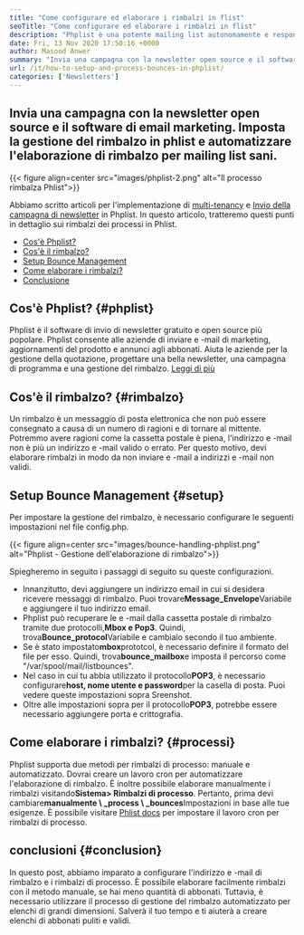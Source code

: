 ```yaml
---
title: "Come configurare ed elaborare i rimbalzi in flist" 
seoTitle: "Come configurare ed elaborare i rimbalzi in flist" 
description: "Phplist è una potente mailing list autonomamente e responsabile della newsletter. Aiuta le aziende a inviare le campagne di newsletter e i processi rimbalzano facilmente." 
date: Fri, 13 Nov 2020 17:50:16 +0000
author: Masood Anwer
summary: "Invia una campagna con la newsletter open source e il software di email marketing. Imposta la gestione del rimbalzo in phlist e automatizzare l'elaborazione di rimbalzo per mailing list sani." 
url: /it/how-to-setup-and-process-bounces-in-phplist/
categories: ['Newsletters']
---
```


## Invia una campagna con la newsletter open source e il software di email marketing. Imposta la gestione del rimbalzo in phlist e automatizzare l'elaborazione di rimbalzo per mailing list sani.

{{< figure align=center src="images/phplist-2.png" alt="Il processo rimbalza Phlist">}}

Abbiamo scritto articoli per l'implementazione di [multi-tenancy][1] e [Invio della campagna di newsletter][2] in Phplist. In questo articolo, tratteremo questi punti in dettaglio sui rimbalzi dei processi in Phlist.
  * [Cos'è Phplist?][3]
  * [Cos'è il rimbalzo?][4]
  * [Setup Bounce Management][5]
  * [Come elaborare i rimbalzi?][6]
  * [Conclusione][7]

## Cos'è Phplist?   {#phplist}
Phplist è il software di invio di newsletter gratuito e open source più popolare. Phplist consente alle aziende di inviare e -mail di marketing, aggiornamenti del prodotto e annunci agli abbonati. Aiuta le aziende per la gestione della quotazione, progettare una bella newsletter, una campagna di programma e una gestione del rimbalzo. [Leggi di più][8]

## Cos'è il rimbalzo?   {#rimbalzo}
Un rimbalzo è un messaggio di posta elettronica che non può essere consegnato a causa di un numero di ragioni e di tornare al mittente. Potremmo avere ragioni come la cassetta postale è piena, l'indirizzo e -mail non è più un indirizzo e -mail valido o errato. Per questo motivo, devi elaborare rimbalzi in modo da non inviare e -mail a indirizzi e -mail non validi.

## Setup Bounce Management   {#setup}
Per impostare la gestione del rimbalzo, è necessario configurare le seguenti impostazioni nel file config.php.

{{< figure align=center src="images/bounce-handling-phplist.png" alt="Phplist - Gestione dell'elaborazione di rimbalzo">}}

Spiegheremo in seguito i passaggi di seguito su queste configurazioni.
  * Innanzitutto, devi aggiungere un indirizzo email in cui si desidera ricevere messaggi di rimbalzo. Puoi trovare**Message_Envelope**Variabile e aggiungere il tuo indirizzo email.
* Phplist può recuperare le e -mail dalla cassetta postale di rimbalzo tramite due protocolli,**Mbox e Pop3**. Quindi, trova**Bounce_protocol**Variabile e cambialo secondo il tuo ambiente.
* Se è stato impostato**mbox**prototcol, è necessario definire il formato del file per esso. Quindi, trova**bounce_mailbox**e imposta il percorso come "/var/spool/mail/listbounces".
* Nel caso in cui tu abbia utilizzato il protocollo**POP3**, è necessario configurare**host, nome utente e password**per la casella di posta. Puoi vedere queste impostazioni sopra Sreenshot.
* Oltre alle impostazioni sopra per il protocollo**POP3**, potrebbe essere necessario aggiungere porta e crittografia.

## Come elaborare i rimbalzi?   {#processi}
Phplist supporta due metodi per rimbalzi di processo: manuale e automatizzato. Dovrai creare un lavoro cron per automatizzare l'elaborazione di rimbalzo. È inoltre possibile elaborare manualmente i rimbalzi visitando**Sistema> Rimbalzi di processo**. Pertanto, prima devi cambiare**manualmente \ _process \ _bounces**Impostazioni in base alle tue esigenze. È possibile visitare [Phlist docs][9] per impostare il lavoro cron per rimbalzi di processo.

## conclusioni   {#conclusion}
In questo post, abbiamo imparato a configurare l'indirizzo e -mail di rimbalzo e i rimbalzi di processo. È possibile elaborare facilmente rimbalzi con il metodo manuale, se hai meno quantità di abbonati. Tuttavia, è necessario utilizzare il processo di gestione del rimbalzo automatizzato per elenchi di grandi dimensioni. Salverà il tuo tempo e ti aiuterà a creare elenchi di abbonati puliti e validi.

  
[1]: https://blog.containerize.com/newsletter/how-to-implement-multi-tenancy-in-phplist/
[2]: https://blog.containerize.com/newsletter/how-to-create-and-send-newsletter-using-phplist/
[3]: #phplist
[4]: #bounce
[5]: #setup
[6]: #process
[7]: #conclusion
[8]: https://products.containerize.com/newsletter/phplist
[9]: https://www.phplist.org/manual/books/phplist-manual/page/setting-up-your-cron

